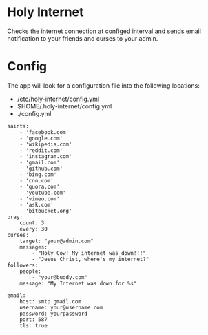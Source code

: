 # Holy Internet

Checks the internet connection at configed interval and sends email notification to your friends
and curses to your admin.

# Config

The app will look for a configuration file into the following locations:

* /etc/holy-internet/config.yml
* $HOME/.holy-internet/config.yml
* ./config.yml

```$xslt
saints:
    - 'facebook.com'
    - 'google.com'
    - 'wikipedia.com'
    - 'reddit.com'
    - 'instagram.com'
    - 'gmail.com'
    - 'github.com'
    - 'bing.com'
    - 'cnn.com'
    - 'quora.com'
    - 'youtube.com'
    - 'vimeo.com'
    - 'ask.com'
    - 'bitbucket.org'
pray:
    count: 3
    every: 30
curses:
    target: "your@admin.com"
    messages:
        - "Holy Cow! My internet was down!!!"
        - "Jesus Christ, where's my internet?"
followers:
    people:
        - "your@buddy.com"
    message: "My Internet was down for %s"

email:
    host: smtp.gmail.com
    username: your@username.com
    password: yourpassword
    port: 587
    tls: true
```
